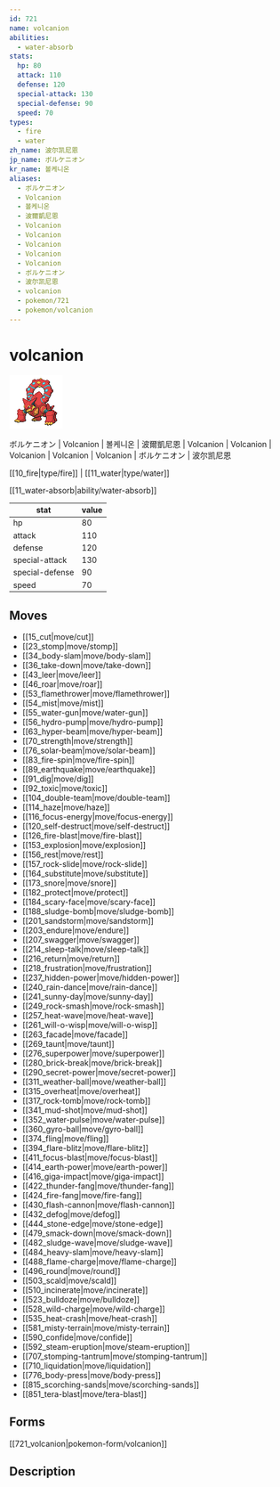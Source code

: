 ```yaml
---
id: 721
name: volcanion
abilities:
  - water-absorb
stats:
  hp: 80
  attack: 110
  defense: 120
  special-attack: 130
  special-defense: 90
  speed: 70
types:
  - fire
  - water
zh_name: 波尔凯尼恩
jp_name: ボルケニオン
kr_name: 볼케니온
aliases:
  - ボルケニオン
  - Volcanion
  - 볼케니온
  - 波爾凱尼恩
  - Volcanion
  - Volcanion
  - Volcanion
  - Volcanion
  - Volcanion
  - ボルケニオン
  - 波尔凯尼恩
  - volcanion
  - pokemon/721
  - pokemon/volcanion
---
```

# volcanion

![](https://raw.githubusercontent.com/PokeAPI/sprites/master/sprites/pokemon/721.png)

ボルケニオン | Volcanion | 볼케니온 | 波爾凱尼恩 | Volcanion | Volcanion | Volcanion | Volcanion | Volcanion | ボルケニオン | 波尔凯尼恩

[[10_fire|type/fire]] | [[11_water|type/water]]

[[11_water-absorb|ability/water-absorb]]

|stat|value|
|---|---|
|hp|80|
|attack|110|
|defense|120|
|special-attack|130|
|special-defense|90|
|speed|70|


## Moves

- [[15_cut|move/cut]]
- [[23_stomp|move/stomp]]
- [[34_body-slam|move/body-slam]]
- [[36_take-down|move/take-down]]
- [[43_leer|move/leer]]
- [[46_roar|move/roar]]
- [[53_flamethrower|move/flamethrower]]
- [[54_mist|move/mist]]
- [[55_water-gun|move/water-gun]]
- [[56_hydro-pump|move/hydro-pump]]
- [[63_hyper-beam|move/hyper-beam]]
- [[70_strength|move/strength]]
- [[76_solar-beam|move/solar-beam]]
- [[83_fire-spin|move/fire-spin]]
- [[89_earthquake|move/earthquake]]
- [[91_dig|move/dig]]
- [[92_toxic|move/toxic]]
- [[104_double-team|move/double-team]]
- [[114_haze|move/haze]]
- [[116_focus-energy|move/focus-energy]]
- [[120_self-destruct|move/self-destruct]]
- [[126_fire-blast|move/fire-blast]]
- [[153_explosion|move/explosion]]
- [[156_rest|move/rest]]
- [[157_rock-slide|move/rock-slide]]
- [[164_substitute|move/substitute]]
- [[173_snore|move/snore]]
- [[182_protect|move/protect]]
- [[184_scary-face|move/scary-face]]
- [[188_sludge-bomb|move/sludge-bomb]]
- [[201_sandstorm|move/sandstorm]]
- [[203_endure|move/endure]]
- [[207_swagger|move/swagger]]
- [[214_sleep-talk|move/sleep-talk]]
- [[216_return|move/return]]
- [[218_frustration|move/frustration]]
- [[237_hidden-power|move/hidden-power]]
- [[240_rain-dance|move/rain-dance]]
- [[241_sunny-day|move/sunny-day]]
- [[249_rock-smash|move/rock-smash]]
- [[257_heat-wave|move/heat-wave]]
- [[261_will-o-wisp|move/will-o-wisp]]
- [[263_facade|move/facade]]
- [[269_taunt|move/taunt]]
- [[276_superpower|move/superpower]]
- [[280_brick-break|move/brick-break]]
- [[290_secret-power|move/secret-power]]
- [[311_weather-ball|move/weather-ball]]
- [[315_overheat|move/overheat]]
- [[317_rock-tomb|move/rock-tomb]]
- [[341_mud-shot|move/mud-shot]]
- [[352_water-pulse|move/water-pulse]]
- [[360_gyro-ball|move/gyro-ball]]
- [[374_fling|move/fling]]
- [[394_flare-blitz|move/flare-blitz]]
- [[411_focus-blast|move/focus-blast]]
- [[414_earth-power|move/earth-power]]
- [[416_giga-impact|move/giga-impact]]
- [[422_thunder-fang|move/thunder-fang]]
- [[424_fire-fang|move/fire-fang]]
- [[430_flash-cannon|move/flash-cannon]]
- [[432_defog|move/defog]]
- [[444_stone-edge|move/stone-edge]]
- [[479_smack-down|move/smack-down]]
- [[482_sludge-wave|move/sludge-wave]]
- [[484_heavy-slam|move/heavy-slam]]
- [[488_flame-charge|move/flame-charge]]
- [[496_round|move/round]]
- [[503_scald|move/scald]]
- [[510_incinerate|move/incinerate]]
- [[523_bulldoze|move/bulldoze]]
- [[528_wild-charge|move/wild-charge]]
- [[535_heat-crash|move/heat-crash]]
- [[581_misty-terrain|move/misty-terrain]]
- [[590_confide|move/confide]]
- [[592_steam-eruption|move/steam-eruption]]
- [[707_stomping-tantrum|move/stomping-tantrum]]
- [[710_liquidation|move/liquidation]]
- [[776_body-press|move/body-press]]
- [[815_scorching-sands|move/scorching-sands]]
- [[851_tera-blast|move/tera-blast]]

## Forms



[[721_volcanion|pokemon-form/volcanion]]

## Description



